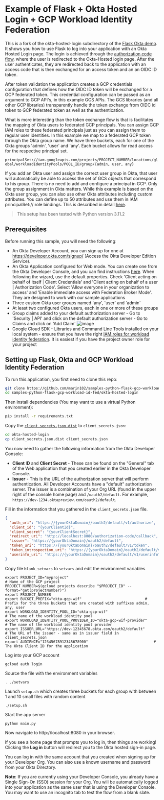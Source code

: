 # Example of Flask + Okta Hosted Login + GCP Workload Identity Federation

This is a fork of the okta-hosted-login subdirectory of the [Flask Okta demo](https://github.com/okta/samples-python-flask). It shows you how to use Flask to log into your application with an Okta Hosted Login page.  The login is achieved through the [authorization code flow](https://developer.okta.com/authentication-guide/implementing-authentication/auth-code), where the user is redirected to the Okta-Hosted login page. After the user authenticates, they are redirected back to the application with an access code that is then exchanged for an access token and an an OIDC ID token. 

After token validation the application creates a GCP credentials configuration that defines how the OIDC ID token will be exchanged for a GCP federated token. This credential configuration can be passed as an argument to GCP API's, in this example GCS APIs. The GCS libraries (and all other GCP libraries) transparently handle the token exchange from OIDC id token to GCP federated token as well as the authentication.

What is more interesting than the token exchange flow is that is facilitates the mapping of Okta users to federated GCP principals. You can assign GCP IAM roles to these federated principals just as you can assign them to regular user identities. In this example we map to a federated GCP token through the Okta group name. We have three buckets, each for one of the Okta groups 'admin', 'user' and 'any'. Each bucket allows for read access for the respective principal set. 

 ```principalSet://iam.googleapis.com/projects/PROJECT_NUMBER/locations/global/workloadIdentityPools/POOL_ID/group/{admin, user, any}```

If you add an Okta user and assign the correct user group in Okta, that user will automatically be able to access the set of GCS objects that correspond to his group. There is no need to add and configure a principal in GCP. Only the group assignment in Okta matters. While this example is based on the Okta user group, you can also use other Okta attributes including custom attributes. You can define up to 50 attributes and use them in IAM principalSet:// role bindings. This is described in detail [here](https://cloud.google.com/iam/docs/workload-identity-federation).

> This setup has been tested with Python version 3.11.2 

## Prerequisites

Before running this sample, you will need the following:

* An Okta Developer Account, you can sign up for one at https://developer.okta.com/signup/ (Access the Okta Developer Edition Service).  
* An Okta Application configured for Web mode. You can create one from the Okta Developer Console, and you can find instructions [here][OIDC WEB Setup Instructions].  When following the wizard, use the default properties. Check 'Client acting on behalf of itself | Client Credentials' and 'Client acting on behalf of a user | Authorization Code'. Select 'Allow everyone in your organization to access' and 'Enable immediate access with Federation Broker Mode'. They are designed to work with our sample applications
* Three custom Okta user groups named 'any', 'user' and 'admin'
* At least two configured Okta users, each in one or more of these groups
* Group claims added to your default authorization server - Go to 'Security | API' and click on the default authorization server - Go to Claims and click on 'Add Claim'
![image](https://github.com/marin102/samples-python-flask-gcp-workload-id-fed/assets/136770873/56e396de-fb64-4ff5-b502-dfd88e3d4121)
* Google Cloud SDK - Libraries and Command Line Tools installed on your local system - ensure that you have the right [IAM roles for workload identity federation](https://cloud.google.com/iam/docs/understanding-roles#workload-identity-pools-roles). It is easiest if you have the project owner role for your project

## Setting up Flask, Okta and GCP Workload Identity Federation

To run this application, you first need to clone this repo:

```bash
git clone https://github.com/marin102/samples-python-flask-gcp-workload-id-fed.git
cd samples-python-flask-gcp-workload-id-fed/okta-hosted-login
```

Then install dependencies (You may want to use a virtual Python environment):

```bash
pip install -r requirements.txt
```

Copy the [`client_secrets.json.dist`](client_secrets.json.dist) to `client_secrets.json`:

```bash
cd okta-hosted-login
cp client_secrets.json.dist client_secrets.json
```

You now need to gather the following information from the Okta Developer Console:

- **Client ID** and **Client Secret** - These can be found on the "General" tab of the Web application that you created earlier in the Okta Developer Console.
- **Issuer** - This is the URL of the authorization server that will perform authentication.  All Developer Accounts have a "default" authorization server.  The issuer is a combination of your Org URL (found in the upper right of the console home page) and `/oauth2/default`. For example, `https://dev-1234.oktapreview.com/oauth2/default`.

Fill in the information that you gathered in the `client_secrets.json` file.

```json
{
  "auth_uri": "https://{yourOktaDomain}/oauth2/default/v1/authorize",
  "client_id": "{yourClientId}",
  "client_secret": "{yourClientSecret}",
  "redirect_uri": "http://localhost:8080/authorization-code/callback",
  "issuer": "https://{yourOktaDomain}/oauth2/default",
  "token_uri": "https://{yourOktaDomain}/oauth2/default/v1/token",
  "token_introspection_uri": "https://{yourOktaDomain}/oauth2/default/v1/introspect",
  "userinfo_uri": "https://{yourOktaDomain}/oauth2/default/v1/userinfo"
}
```
Copy file `blank_setvars` to `setvars` and edit the environment variables

```
export PROJECT_ID="myproject"                                                                 	# Name of the GCP project
PROJECT_NUMBER=$(gcloud projects describe "$PROJECT_ID" --format="get(projectNumber)")        
export PROJECT_NUMBER
export BUCKET_PREFIX="okta-gcp-wif"								# Prefix for the three buckets that are created with suffixes admin, any, user
export WORKLOAD_IDENTITY_POOL_ID="okta-gcp-wif"							# The name of the workload identity pool 
export WORKLOAD_IDENTITY_POOL_PROVIDER_ID="okta-gcp-wif-provider"				# The name of the workload identity pool provider
export ISSUER_URL="https://dev-12345678.okta.com/oauth2/default"				# The URL of the issuer - same as in issuer field in client_secrets.json 
export AUDIENCE="12345678912345678900"								# The Okta Client ID for the application
```

Log into your GCP account

```gcloud auth login```

Source the file with the environment variables

```. ./setvars```

Launch ```setup.sh``` which creates three buckets for each group with between 1 and 10 small files with random content

```./setup.sh```

Start the app server

```
python main.py
```

Now navigate to http://localhost:8080 in your browser.

If you see a home page that prompts you to log in, then things are working! Clicking the **Log in** button will redirect you to the Okta hosted sign-in page.

You can log in with the same account that you created when signing up for your Developer Org. You can also use a known username and password from your Okta Directory.

**Note:** If you are currently using your Developer Console, you already have a Single Sign-On (SSO) session for your Org. You will be automatically logged into your application as the same user that is using the Developer Console. You may want to use an incognito tab to test the flow from a blank slate.

[OIDC Web Setup Instructions]: https://developer.okta.com/authentication-guide/implementing-authentication/auth-code#1-setting-up-your-application
